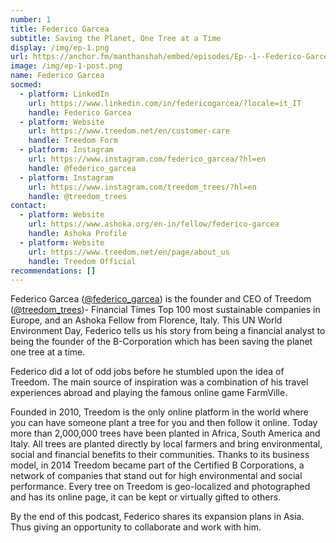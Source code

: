 ```yaml
---
number: 1
title: Federico Garcea
subtitle: Saving the Planet, One Tree at a Time
display: /img/ep-1.png
url: https://anchor.fm/manthanshah/embed/episodes/Ep--1--Federico-Garcea-Saving-the-Planet--One-Tree-at-a-Time-ef12ir/a-a2ctggh
image: /img/ep-1-post.png
name: Federico Garcea
socmed:
  - platform: LinkedIn
    url: https://www.linkedin.com/in/federicogarcea/?locale=it_IT
    handle: Federico Garcea
  - platform: Website
    url: https://www.treedom.net/en/customer-care
    handle: Treedom Form
  - platform: Instagram
    url: https://www.instagram.com/federico_garcea/?hl=en
    handle: @federico_garcea
  - platform: Instagram
    url: https://www.instagram.com/treedom_trees/?hl=en
    handle: @treedom_trees
contact:
  - platform: Website
    url: https://www.ashoka.org/en-in/fellow/federico-garcea
    handle: Ashoka Profile
  - platform: Website
    url: https://www.treedom.net/en/page/about_us
    handle: Treedom Official
recommendations: []
---
```


<!--StartFragment-->

Federico Garcea ([@federico_garcea](https://www.instagram.com/federico_garcea/?hl=en)) is the founder and CEO of Treedom ([@treedom_trees](https://www.instagram.com/treedom_trees/?hl=en))- Financial Times Top 100 most sustainable companies in Europe, and an Ashoka Fellow from Florence, Italy. This UN World Environment Day, Federico tells us his story from being a financial analyst to being the founder of the B-Corporation which has been saving the planet one tree at a time.

Federico did a lot of odd jobs before he stumbled upon the idea of Treedom. The main source of inspiration was a combination of his travel experiences abroad and playing the famous online game FarmVille.

Founded in 2010, Treedom is the only online platform in the world where you can have someone plant a tree for you and then follow it online. Today more than 2,000,000 trees have been planted in Africa, South America and Italy. All trees are planted directly by local farmers and bring environmental, social and financial benefits to their communities. Thanks to its business model, in 2014 Treedom became part of the Certified B Corporations, a network of companies that stand out for high environmental and social performance. Every tree on Treedom is geo-localized and photographed and has its online page, it can be kept or virtually gifted to others.

By the end of this podcast, Federico shares its expansion plans in Asia. Thus giving an opportunity to collaborate and work with him.

<!--EndFragment-->
